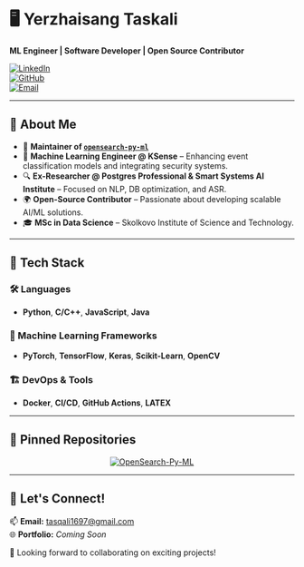 # 🖥️ Yerzhaisang Taskali  
**ML Engineer | Software Developer | Open Source Contributor**  

[![LinkedIn](https://img.shields.io/badge/LinkedIn-Connect-blue?logo=linkedin)](https://www.linkedin.com/in/yerzhaisang/)  
[![GitHub](https://img.shields.io/badge/GitHub-Profile-black?logo=github)](https://github.com/Yerzhaisang)  
[![Email](https://img.shields.io/badge/Email-tasqali1697%40gmail.com-red?logo=gmail)](mailto:tasqali1697@gmail.com)  

---

## 👋 About Me  
- 🚀 **Maintainer of [`opensearch-py-ml`](https://github.com/opensearch-project/opensearch-py-ml)**  
- 🎯 **Machine Learning Engineer @ KSense** – Enhancing event classification models and integrating security systems.  
- 🔍 **Ex-Researcher @ Postgres Professional & Smart Systems AI Institute** – Focused on NLP, DB optimization, and ASR.  
- 🌍 **Open-Source Contributor** – Passionate about developing scalable AI/ML solutions.  
- 🎓 **MSc in Data Science** – Skolkovo Institute of Science and Technology.  

---

## 🔧 Tech Stack  
### 🛠️ Languages  
- **Python**, **C/C++**, **JavaScript**, **Java**  

### 🤖 Machine Learning Frameworks  
- **PyTorch**, **TensorFlow**, **Keras**, **Scikit-Learn**, **OpenCV**  

### 🏗️ DevOps & Tools  
- **Docker**, **CI/CD**, **GitHub Actions**, **LATEX**  

---

## 📂 Pinned Repositories  

<p align="center">
  <a href="https://github.com/opensearch-project/opensearch-py-ml">
    <img src="https://github-readme-stats.vercel.app/api/pin/?username=opensearch-project&repo=opensearch-py-ml&theme=tokyonight" alt="OpenSearch-Py-ML" />
  </a>
</p>  

---

## 🤝 Let's Connect!  
📫 **Email:** [tasqali1697@gmail.com](mailto:tasqali1697@gmail.com)  
🌐 **Portfolio:** *Coming Soon*  

🚀 Looking forward to collaborating on exciting projects!  
